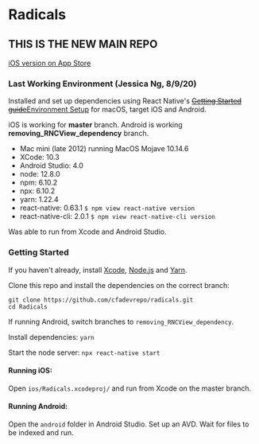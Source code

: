 # Radicals

## THIS IS THE NEW MAIN REPO 

[iOS version on App Store](https://apps.apple.com/us/app/chinese-radicals-%E4%B8%AD%E6%96%87%E9%83%A8%E9%A6%96/id1102982148)

### Last Working Environment (Jessica Ng, 8/9/20)

Installed and set up dependencies using React Native's ~~[Getting Started guide](https://facebook.github.io/react-native/docs/getting-started.html)~~[Environment Setup](https://reactnative.dev/docs/environment-setup) for macOS, target iOS and Android.

iOS is working for **master** branch. 
Android is working **removing_RNCView_dependency** branch. 

- Mac mini (late 2012) running MacOS Mojave 10.14.6 
- XCode: 10.3
- Android Studio: 4.0
- node: 12.8.0
- npm: 6.10.2
- npx: 6.10.2
- yarn: 1.22.4
- react-native: 0.63.1
```$ npm view react-native version```
- react-native-cli: 2.0.1
```$ npm view react-native-cli version```


Was able to run from Xcode and Android Studio.

### Getting Started

If you haven't already, install [Xcode](https://developer.apple.com/xcode/), [Node.js](https://nodejs.org/en/) and [Yarn](https://yarnpkg.com/en/).

Clone this repo and install the dependencies on the correct branch:

```
git clone https://github.com/cfadevrepo/radicals.git
cd Radicals
```

If running Android, switch branches to `removing_RNCView_dependency`. 

Install dependencies: 
```yarn```

Start the node server: 
```npx react-native start```

#### Running iOS:

Open `ios/Radicals.xcodeproj/` and run from Xcode on the master branch.

#### Running Android:

Open the `android` folder in Android Studio. Set up an AVD. Wait for files to be indexed and run. 
